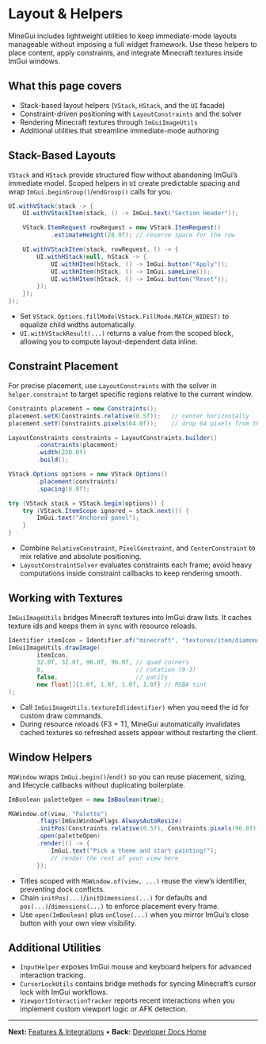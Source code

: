 # Layout & Helpers
MineGui includes lightweight utilities to keep immediate-mode layouts manageable without imposing a full widget framework. Use these helpers to place content, apply constraints, and integrate Minecraft textures inside ImGui windows.

## What this page covers
- Stack-based layout helpers (`VStack`, `HStack`, and the `UI` facade)
- Constraint-driven positioning with `LayoutConstraints` and the solver
- Rendering Minecraft textures through `ImGuiImageUtils`
- Additional utilities that streamline immediate-mode authoring

## Stack-Based Layouts
`VStack` and `HStack` provide structured flow without abandoning ImGui’s immediate model. Scoped helpers in `UI` create predictable spacing and wrap `ImGui.beginGroup()`/`endGroup()` calls for you.

```java
UI.withVStack(stack -> {
    UI.withVStackItem(stack, () -> ImGui.text("Section Header"));

    VStack.ItemRequest rowRequest = new VStack.ItemRequest()
            .estimateHeight(28.0f); // reserve space for the row

    UI.withVStackItem(stack, rowRequest, () -> {
        UI.withHStack(null, hStack -> {
            UI.withHItem(hStack, () -> ImGui.button("Apply"));
            UI.withHItem(hStack, () -> ImGui.sameLine());
            UI.withHItem(hStack, () -> ImGui.button("Reset"));
        });
    });
});
```

- Set `VStack.Options.fillMode(VStack.FillMode.MATCH_WIDEST)` to equalize child widths automatically.
- `UI.withVStackResult(...)` returns a value from the scoped block, allowing you to compute layout-dependent data inline.

## Constraint Placement
For precise placement, use `LayoutConstraints` with the solver in `helper.constraint` to target specific regions relative to the current window.

```java
Constraints placement = new Constraints();
placement.setX(Constraints.relative(0.5f));   // center horizontally
placement.setY(Constraints.pixels(64.0f));    // drop 64 pixels from the top

LayoutConstraints constraints = LayoutConstraints.builder()
        .constraints(placement)
        .width(220.0f)
        .build();

VStack.Options options = new VStack.Options()
        .placement(constraints)
        .spacing(8.0f);

try (VStack stack = VStack.begin(options)) {
    try (VStack.ItemScope ignored = stack.next()) {
        ImGui.text("Anchored panel");
    }
}
```

- Combine `RelativeConstraint`, `PixelConstraint`, and `CenterConstraint` to mix relative and absolute positioning.
- `LayoutConstraintSolver` evaluates constraints each frame; avoid heavy computations inside constraint callbacks to keep rendering smooth.

## Working with Textures
`ImGuiImageUtils` bridges Minecraft textures into ImGui draw lists. It caches texture ids and keeps them in sync with resource reloads.

```java
Identifier itemIcon = Identifier.of("minecraft", "textures/item/diamond_sword.png");
ImGuiImageUtils.drawImage(
        itemIcon,
        32.0f, 32.0f, 96.0f, 96.0f, // quad corners
        0,                          // rotation (0-3)
        false,                      // parity
        new float[]{1.0f, 1.0f, 1.0f, 1.0f} // RGBA tint
);
```

- Call `ImGuiImageUtils.textureId(identifier)` when you need the id for custom draw commands.
- During resource reloads (F3 + T), MineGui automatically invalidates cached textures so refreshed assets appear without restarting the client.

## Window Helpers
`MGWindow` wraps `ImGui.begin()`/`end()` so you can reuse placement, sizing, and lifecycle callbacks without duplicating boilerplate.

```java
ImBoolean paletteOpen = new ImBoolean(true);

MGWindow.of(view, "Palette")
        .flags(ImGuiWindowFlags.AlwaysAutoResize)
        .initPos(Constraints.relative(0.5f), Constraints.pixels(96.0f))
        .open(paletteOpen)
        .render(() -> {
            ImGui.text("Pick a theme and start painting!");
            // render the rest of your view here
        });
```

- Titles scoped with `MGWindow.of(view, ...)` reuse the view’s identifier, preventing dock conflicts.
- Chain `initPos(...)`/`initDimensions(...)` for defaults and `pos(...)`/`dimensions(...)` to enforce placement every frame.
- Use `open(ImBoolean)` plus `onClose(...)` when you mirror ImGui’s close button with your own view visibility.

## Additional Utilities
- `InputHelper` exposes ImGui mouse and keyboard helpers for advanced interaction tracking.
- `CursorLockUtils` contains bridge methods for syncing Minecraft’s cursor lock with ImGui workflows.
- `ViewportInteractionTracker` reports recent interactions when you implement custom viewport logic or AFK detection.

---

**Next:** [Features & Integrations](features.md) • **Back:** [Developer Docs Home](README.md)
